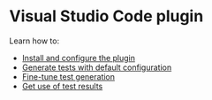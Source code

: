 # Visual Studio Code plugin

Learn how to:

* [Install and configure the plugin](https://github.com/UnitTestBot/UTBotCpp/wiki/vscode-install-and-configure)
* [Generate tests with default configuration](https://github.com/UnitTestBot/UTBotCpp/wiki/vscode-generate-tests)
* [Fine-tune test generation](https://github.com/UnitTestBot/UTBotCpp/wiki/vscode-fine-tune)
* [Get use of test results](https://github.com/UnitTestBot/UTBotCpp/wiki/vscode-get-use-of-results)



   